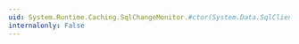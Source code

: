 ```yaml
---
uid: System.Runtime.Caching.SqlChangeMonitor.#ctor(System.Data.SqlClient.SqlDependency)
internalonly: False
---
```

